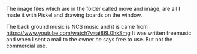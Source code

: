 The image files which are in the folder called move and image, are all I made it with Piskel and drawing boards on the window.

The back ground music is NCS music and it is came from : https://www.youtube.com/watch?v=ai86L0hkSmg
It was written freemusic and when I sent a mail to the owner he says free to use. But not the commercial use.
